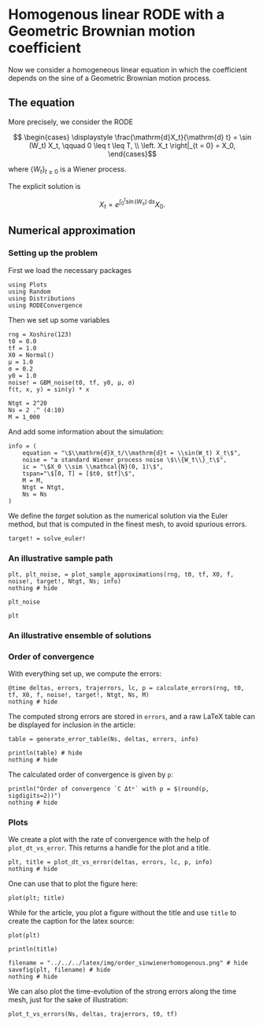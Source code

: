 # Homogenous linear RODE with a Geometric Brownian motion coefficient

Now we consider a homogeneous linear equation in which the coefficient depends on the sine of a Geometric Brownian motion process.

## The equation

More precisely, we consider the RODE
```math
  \begin{cases}
    \displaystyle \frac{\mathrm{d}X_t}{\mathrm{d} t} = \sin (W_t) X_t, \qquad 0 \leq t \leq T, \\
    \left. X_t \right|_{t = 0} = X_0,
  \end{cases}
```
where $\{W_t\}_{t\geq 0}$ is a Wiener process.

The explicit solution is
```math
X_t = e^{\int_0^t \sin(W_s) \;\mathrm{d}s} X_0.
```

## Numerical approximation

### Setting up the problem

First we load the necessary packages

```@example sinwienerhomogeneous
using Plots
using Random
using Distributions
using RODEConvergence
```

Then we set up some variables

```@example sinwienerhomogeneous
rng = Xoshiro(123)
t0 = 0.0
tf = 1.0
X0 = Normal()
μ = 1.0
σ = 0.2
y0 = 1.0
noise! = GBM_noise(t0, tf, y0, μ, σ)
f(t, x, y) = sin(y) * x

Ntgt = 2^20
Ns = 2 .^ (4:10)
M = 1_000
```

And add some information about the simulation:

```@example sinwienerhomogeneous
info = (
    equation = "\$\\mathrm{d}X_t/\\mathrm{d}t = \\sin(W_t) X_t\$",
    noise = "a standard Wiener process noise \$\\{W_t\\}_t\$",
    ic = "\$X_0 \\sim \\mathcal{N}(0, 1)\$",
    tspan="\$[0, T] = [$t0, $tf]\$",
    M = M,
    Ntgt = Ntgt,
    Ns = Ns
)
```

We define the *target* solution as the numerical solution via the Euler method, but that is computed in the finest mesh, to avoid spurious errors.

```@example sinwienerhomogeneous
target! = solve_euler!
```

### An illustrative sample path

```@example sinwienerhomogeneous
plt, plt_noise, = plot_sample_approximations(rng, t0, tf, X0, f, noise!, target!, Ntgt, Ns; info)
nothing # hide
```

```@example sinwienerhomogeneous
plt_noise
```

```@example sinwienerhomogeneous
plt
```

### An illustrative ensemble of solutions

### Order of convergence

With everything set up, we compute the errors:

```@example sinwienerhomogeneous
@time deltas, errors, trajerrors, lc, p = calculate_errors(rng, t0, tf, X0, f, noise!, target!, Ntgt, Ns, M)
nothing # hide
```

The computed strong errors are stored in `errors`, and a raw LaTeX table can be displayed for inclusion in the article:

```@example sinwienerhomogeneous
table = generate_error_table(Ns, deltas, errors, info)

println(table) # hide
nothing # hide
```

The calculated order of convergence is given by `p`:

```@example sinwienerhomogeneous
println("Order of convergence `C Δtᵖ` with p = $(round(p, sigdigits=2))")
nothing # hide
```

### Plots

We create a plot with the rate of convergence with the help of `plot_dt_vs_error`. This returns a handle for the plot and a title.

```@example sinwienerhomogeneous
plt, title = plot_dt_vs_error(deltas, errors, lc, p, info)
nothing # hide
```

One can use that to plot the figure here:

```@example sinwienerhomogeneous
plot(plt; title)
```

While for the article, you plot a figure without the title and use `title` to create the caption for the latex source:

```@example sinwienerhomogeneous
plot(plt)
```

```@example sinwienerhomogeneous
println(title)
```

```@example sinwienerhomogeneous
filename = "../../../latex/img/order_sinwienerhomogenous.png" # hide
savefig(plt, filename) # hide
nothing # hide
```

We can also plot the time-evolution of the strong errors along the time mesh, just for the sake of illustration:

```@example sinwienerhomogeneous
plot_t_vs_errors(Ns, deltas, trajerrors, t0, tf)
```
